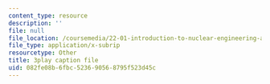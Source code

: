 ```yaml
---
content_type: resource
description: ''
file: null
file_location: /coursemedia/22-01-introduction-to-nuclear-engineering-and-ionizing-radiation-fall-2016/082fe08b6fbc523690568795f523d45c_9uqKU5ZDwfM.vtt
file_type: application/x-subrip
resourcetype: Other
title: 3play caption file
uid: 082fe08b-6fbc-5236-9056-8795f523d45c
---
```

